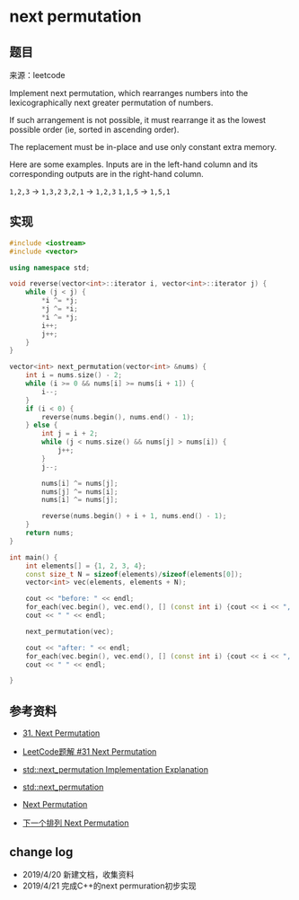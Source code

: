 # next permutation

## 题目

来源：leetcode

Implement next permutation, which rearranges numbers into the lexicographically next greater permutation of numbers.

If such arrangement is not possible, it must rearrange it as the lowest possible order (ie, sorted in ascending order).

The replacement must be in-place and use only constant extra memory.

Here are some examples. Inputs are in the left-hand column and its corresponding outputs are in the right-hand column.

`1,2,3` →  `1,3,2`
`3,2,1` →  `1,2,3`
`1,1,5` →  `1,5,1`


## 实现

``` c++
#include <iostream>
#include <vector>

using namespace std;

void reverse(vector<int>::iterator i, vector<int>::iterator j) {
    while (j < j) {
        *i ^= *j;
        *j ^= *i;
        *i ^= *j;
        i++;
        j++;
    }
}

vector<int> next_permutation(vector<int> &nums) {
    int i = nums.size() - 2;
    while (i >= 0 && nums[i] >= nums[i + 1]) {
        i--;
    }
    if (i < 0) {
        reverse(nums.begin(), nums.end() - 1);
    } else {
        int j = i + 2;
        while (j < nums.size() && nums[j] > nums[i]) {
            j++;
        }
        j--;

        nums[i] ^= nums[j];
        nums[j] ^= nums[i];
        nums[i] ^= nums[j];

        reverse(nums.begin() + i + 1, nums.end() - 1);
    }
    return nums;
}

int main() {
    int elements[] = {1, 2, 3, 4};
    const size_t N = sizeof(elements)/sizeof(elements[0]);
    vector<int> vec(elements, elements + N);

    cout << "before: " << endl;
    for_each(vec.begin(), vec.end(), [] (const int i) {cout << i << ", ";});
    cout << " " << endl;

    next_permutation(vec);

    cout << "after: " << endl;
    for_each(vec.begin(), vec.end(), [] (const int i) {cout << i << ", " ;});
    cout << " " << endl;

}

```


## 参考资料

- [31. Next Permutation](https://leetcode.com/problems/next-permutation/)

- [LeetCode题解 #31 Next Permutation](https://www.tianmaying.com/tutorial/LC31)

- [std::next_permutation Implementation Explanation](https://stackoverflow.com/questions/11483060/stdnext-permutation-implementation-explanation)

- [std::next_permutation](http://www.cplusplus.com/reference/algorithm/next_permutation/)

- [Next Permutation](https://algorithm.yuanbin.me/zh-hans/exhaustive_search/next_permutation.html)

- [下一个排列  Next Permutation](https://www.jiuzhang.com/solution/next-permutation/#tag-highlight-lang-cpp)


## change log

- 2019/4/20 新建文档，收集资料
- 2019/4/21 完成C++的next permuration初步实现
